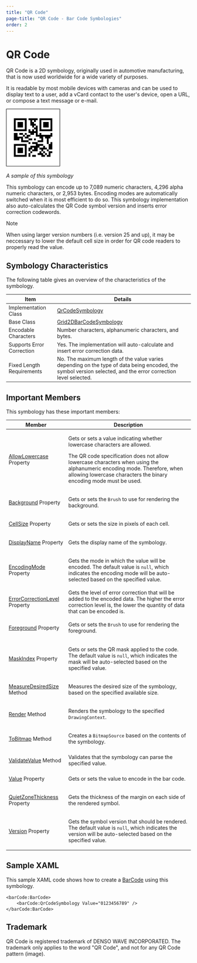 ```yaml
---
title: "QR Code"
page-title: "QR Code - Bar Code Symbologies"
order: 2
---
```

# QR Code

QR Code is a 2D symbology, originally used in automotive manufacturing, that is now used worldwide for a wide variety of purposes.

It is readable by most mobile devices with cameras and can be used to display text to a user, add a vCard contact to the user's device, open a URL, or compose a text message or e-mail.

![Screenshot](../images/symbology-qr-code.png)

*A sample of this symbology*

This symbology can encode up to 7,089 numeric characters, 4,296 alpha numeric characters, or 2,953 bytes.  Encoding modes are automatically switched when it is most efficient to do so.  This symbology implementation also auto-calculates the QR Code symbol version and inserts error correction codewords.

> [!NOTE]
> When using larger version numbers (i.e. version 25 and up), it may be neccessary to lower the default cell size in order for QR code readers to properly read the value.

## Symbology Characteristics

The following table gives an overview of the characteristics of the symbology.

| Item | Details |
|-----|-----|
| Implementation Class | [QrCodeSymbology](xref:ActiproSoftware.Windows.Controls.BarCode.QrCodeSymbology) |
| Base Class | [Grid2DBarCodeSymbology](xref:ActiproSoftware.Windows.Controls.BarCode.Grid2DBarCodeSymbology) |
| Encodable Characters | Number characters, alphanumeric characters, and bytes. |
| Supports Error Correction | Yes.  The implementation will auto-calculate and insert error correction data. |
| Fixed Length Requirements | No.  The maximum length of the value varies depending on the type of data being encoded, the symbol version selected, and the error correction level selected. |

## Important Members

This symbology has these important members:

<table>
<thead>

<tr>
<th>Member</th>
<th>Description</th>
</tr>


</thead>
<tbody>

<tr>
<td>

[AllowLowercase](xref:ActiproSoftware.Windows.Controls.BarCode.QrCodeSymbology.AllowLowercase) Property

</td>
<td>

Gets or sets a value indicating whether lowercase characters are allowed.

The QR code specification does not allow lowercase characters when using the alphanumeric encoding mode.  Therefore, when allowing lowercase characters the binary encoding mode must be used.

</td>
</tr>

<tr>
<td>

[Background](xref:ActiproSoftware.Windows.Controls.BarCode.BarCodeSymbology.Background) Property

</td>
<td>

Gets or sets the `Brush` to use for rendering the background.

</td>
</tr>

<tr>
<td>

[CellSize](xref:ActiproSoftware.Windows.Controls.BarCode.Grid2DBarCodeSymbology.CellSize) Property

</td>
<td>Gets or sets the size in pixels of each cell.</td>
</tr>

<tr>
<td>

[DisplayName](xref:ActiproSoftware.Windows.Controls.BarCode.BarCodeSymbology.DisplayName) Property

</td>
<td>Gets the display name of the symbology.</td>
</tr>

<tr>
<td>

[EncodingMode](xref:ActiproSoftware.Windows.Controls.BarCode.QrCodeSymbology.EncodingMode) Property

</td>
<td>

Gets the mode in which the value will be encoded. The default value is `null`, which indicates the encoding mode will be auto-selected based on the specified value.

</td>
</tr>

<tr>
<td>

[ErrorCorrectionLevel](xref:ActiproSoftware.Windows.Controls.BarCode.QrCodeSymbology.ErrorCorrectionLevel) Property

</td>
<td>Gets the level of error correction that will be added to the encoded data. The higher the error correction level is, the lower the quantity of data that can be encoded is.</td>
</tr>

<tr>
<td>

[Foreground](xref:ActiproSoftware.Windows.Controls.BarCode.BarCodeSymbology.Foreground) Property

</td>
<td>

Gets or sets the `Brush` to use for rendering the foreground.

</td>
</tr>

<tr>
<td>

[MaskIndex](xref:ActiproSoftware.Windows.Controls.BarCode.QrCodeSymbology.MaskIndex) Property

</td>
<td>

Gets or sets the QR mask applied to the code. The default value is `null`, which indicates the mask will be auto-selected based on the specified value.

</td>
</tr>

<tr>
<td>

[MeasureDesiredSize](xref:ActiproSoftware.Windows.Controls.BarCode.BarCodeSymbology.MeasureDesiredSize*) Method

</td>
<td>Measures the desired size of the symbology, based on the specified available size.</td>
</tr>

<tr>
<td>

[Render](xref:ActiproSoftware.Windows.Controls.BarCode.BarCodeSymbology.Render*) Method

</td>
<td>

Renders the symbology to the specified `DrawingContext`.

</td>
</tr>

<tr>
<td>

[ToBitmap](xref:ActiproSoftware.Windows.Controls.BarCode.BarCodeSymbology.ToBitmap*) Method

</td>
<td>

Creates a `BitmapSource` based on the contents of the symbology.

</td>
</tr>

<tr>
<td>

[ValidateValue](xref:ActiproSoftware.Windows.Controls.BarCode.BarCodeSymbology.ValidateValue*) Method

</td>
<td>Validates that the symbology can parse the specified value.</td>
</tr>

<tr>
<td>

[Value](xref:ActiproSoftware.Windows.Controls.BarCode.BarCodeSymbology.Value) Property

</td>
<td>Gets or sets the value to encode in the bar code.</td>
</tr>

<tr>
<td>

[QuietZoneThickness](xref:ActiproSoftware.Windows.Controls.BarCode.Grid2DBarCodeSymbology.QuietZoneThickness) Property

</td>
<td>Gets the thickness of the margin on each side of the rendered symbol.</td>
</tr>

<tr>
<td>

[Version](xref:ActiproSoftware.Windows.Controls.BarCode.QrCodeSymbology.Version) Property

</td>
<td>

Gets the symbol version that should be rendered. The default value is `null`, which indicates the version will be auto-selected based on the specified value.

</td>
</tr>

</tbody>
</table>

## Sample XAML

This sample XAML code shows how to create a [BarCode](xref:ActiproSoftware.Windows.Controls.BarCode.BarCode) using this symbology.

```xaml
<barCode:BarCode>
	<barCode:QrCodeSymbology Value="0123456789" />
</barCode:BarCode>
```

## Trademark

QR Code is registered trademark of DENSO WAVE INCORPORATED.  The trademark only applies to the word "QR Code", and not for any QR Code pattern (image).
